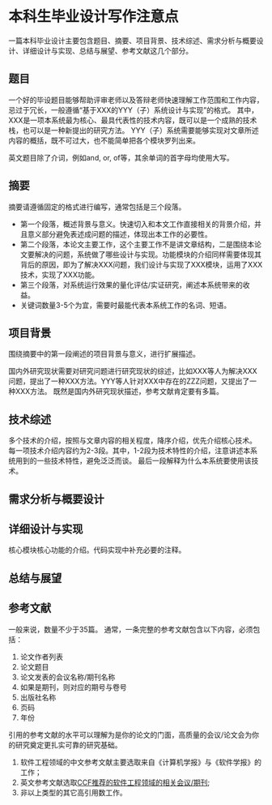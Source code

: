 # 本科生毕业设计写作注意点

一篇本科毕业设计主要包含题目、摘要、项目背景、技术综述、需求分析与概要设计、详细设计与实现、总结与展望、参考文献这几个部分。

## 题目

一个好的毕设题目能够帮助评审老师以及答辩老师快速理解工作范围和工作内容，忌过于冗长，一般遵循“基于XXX的YYY（子）系统设计与实现”的格式。
其中，XXX是一项本系统最为核心、最具代表性的技术内容，既可以是一个成熟的技术栈，也可以是一种新提出的研究方法。
YYY（子）系统需要能够实现对文章所述内容的概括，既不可过大，也不能简单把各个模块罗列出来。

英文题目除了介词，例如and, or, of等，其余单词的首字母均使用大写。

## 摘要

摘要请遵循固定的格式进行编写，通常包括是三个段落。

+ 第一个段落，概述背景与意义。快速切入和本文工作直接相关的背景介绍，并且意义部分避免表述成问题的描述，体现出本工作的必要性。
+ 第二个段落，本论文主要工作，这个主要工作不是讲文章结构，二是围绕本论文要解决的问题，系统做了哪些设计与实现。功能模块的介绍同样需要体现其背后的原因，即为了解决XXX问题，我们设计与实现了XXX模块，运用了XXX技术，实现了XXX功能。
+ 第三个段落，对系统运行效果的量化评估/实证研究，阐述本系统带来的收益。
+ 关键词数量3-5个为宜，需要时最能代表本系统工作的名词、短语。

## 项目背景

围绕摘要中的第一段阐述的项目背景与意义，进行扩展描述。

国内外研究现状需要对研究问题进行研究现状的综述，比如XXX等人为解决XXX问题，提出了一种XXX方法。YYY等人针对XXX中存在的ZZZ问题，又提出了一种XXX方法。
既然是国内外研究现状描述，参考文献肯定要有多篇。


## 技术综述

多个技术的介绍，按照与文章内容的相关程度，降序介绍，优先介绍核心技术。
每一项技术介绍内容约为2-3段。其中，1-2段为技术特性的介绍，注意讲述本系统用到的一些技术特性，避免泛泛而谈。
最后一段解释为什么本系统要使用该技术。

## 需求分析与概要设计

## 详细设计与实现

核心模块核心功能的介绍。代码实现中补充必要的注释。

## 总结与展望

## 参考文献

一般来说，数量不少于35篇。
通常，一条完整的参考文献包含以下内容，必须包括：

1) 论文作者列表
2) 论文题目
3) 论文发表的会议名称/期刊名称
4) 如果是期刊，则对应的期号与卷号
5) 出版社名称
6) 页码
7) 年份

引用的参考文献的水平可以理解为是你的论文的门面，高质量的会议/论文会为你的研究奠定更扎实可靠的研究基础。
1. 软件工程领域的中文参考文献主要选取来自《计算机学报》与《软件学报》的工作；
2. 英文参考文献选取[CCF推荐的软件工程领域的相关会议/期刊](https://www.ccf.org.cn/Academic_Evaluation/By_category/);
3. 非以上类型的其它高引用数工作。
